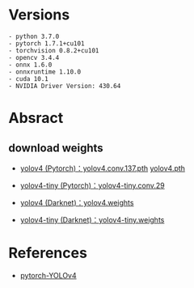 # Versions
```
- python 3.7.0
- pytorch 1.7.1+cu101
- torchvision 0.8.2+cu101
- opencv 3.4.4
- onnx 1.6.0
- onnxruntime 1.10.0
- cuda 10.1
- NVIDIA Driver Version: 430.64
```

# Absract


## download weights
- [yolov4 (Pytorch)：yolov4.conv.137.pth](https://drive.google.com/open?id=1fcbR0bWzYfIEdLJPzOsn4R5mlvR6IQyA)
  [yolov4.pth](https://drive.google.com/open?id=1wv_LiFeCRYwtpkqREPeI13-gPELBDwuJ)
  
- [yolov4-tiny (Pytorch)：yolov4-tiny.conv.29](https://github.com/AlexeyAB/darknet/releases/download/darknet_yolo_v4_pre/yolov4-tiny.conv.29)
- [yolov4 (Darknet)：yolov4.weights](https://www.google.com/url?sa=t&rct=j&q=&esrc=s&source=web&cd=&ved=2ahUKEwj74fGktd70AhVWk1YBHe9bDjMQFnoECAQQAQ&url=https%3A%2F%2Fgithub.com%2FAlexeyAB%2Fdarknet%2Freleases%2Fdownload%2Fdarknet_yolo_v3_optimal%2Fyolov4.weights&usg=AOvVaw30if4joxtTaS8DAh12vYQ4)
- [yolov4-tiny (Darknet)：yolov4-tiny.weights](https://github.com/AlexeyAB/darknet/releases/download/darknet_yolo_v4_pre/yolov4-tiny.weights)




# References
- [pytorch-YOLOv4](https://github.com/Tianxiaomo/pytorch-YOLOv4)
